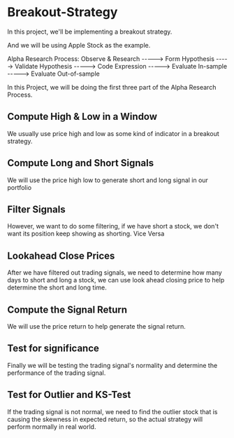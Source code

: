 # Breakout-Strategy

In this project, we'll be implementing a breakout strategy. 

And we will be using Apple Stock as the example. 

Alpha Research Process: 
Observe & Research -----> Form Hypothesis -----> Validate Hypothesis -----> Code Expression -----> Evaluate In-sample -----> Evaluate Out-of-sample 


In this Project, we will be doing the first three part of the Alpha Research Process. 

## Compute High & Low in a Window 
We usually use price high and low as some kind of indicator in a breakout strategy. 

## Compute Long and Short Signals 
We will use the price high low to generate short and long signal in our portfolio

## Filter Signals 
However, we want to do some filtering, if we have short a stock, we don't want its position keep showing as shorting. Vice Versa 

## Lookahead Close Prices 
After we have filtered out trading signals, we need to determine how many days to short and long a stock, we can use look ahead closing price to help 
determine the short and long time. 

## Compute the Signal Return 
We will use the price return to help generate the signal return. 

## Test for significance 
Finally we will be testing the trading signal's normality and determine the performance of the trading signal. 

## Test for Outlier and KS-Test 
If the trading signal is not normal, we need to find the outlier stock that is causing the skewness in expected return, so the actual strategy will 
perform normally in real world. 
